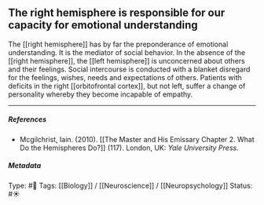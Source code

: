 ## The right hemisphere is responsible for our capacity for emotional understanding  # 

The [[right hemisphere]] has by far the preponderance of emotional understanding. It is the mediator of social behavior. In the absence of the [[right hemisphere]], the [[left hemisphere]] is unconcerned about others and their feelings. Social intercourse is conducted with a blanket disregard for the feelings, wishes, needs and expectations of others. Patients with deficits in the right [[orbitofrontal cortex]], but not left, suffer a change of personality whereby they become incapable of empathy.

___

##### References

- Mcgilchrist, Iain. (2010). [[The Master and His Emissary Chapter 2. What Do the Hemispheres Do?]] (117). London, UK: _Yale University Press._

##### Metadata

Type: #🔴 
Tags: [[Biology]] / [[Neuroscience]] / [[Neuropsychology]]
Status: #☀️ 